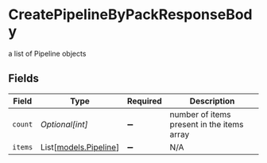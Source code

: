 # CreatePipelineByPackResponseBody

a list of Pipeline objects


## Fields

| Field                                          | Type                                           | Required                                       | Description                                    |
| ---------------------------------------------- | ---------------------------------------------- | ---------------------------------------------- | ---------------------------------------------- |
| `count`                                        | *Optional[int]*                                | :heavy_minus_sign:                             | number of items present in the items array     |
| `items`                                        | List[[models.Pipeline](../models/pipeline.md)] | :heavy_minus_sign:                             | N/A                                            |